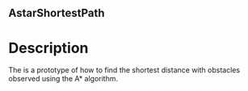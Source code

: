 ## AstarShortestPath

# Description

The is a prototype of how to find the shortest distance with obstacles observed using the A* algorithm.